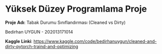 # Yüksek Düzey Programlama Proje 

**Proje** **Adı**: Tabak Durumu Sınıflandırması (Cleaned vs Dirty)

Bedirhan UYGUN - 202013171014

**Kaggle** **Linki**: https://www.kaggle.com/code/bedirhanuygun/cleaned-and-dirty-pytorch-traind-and-optimizing 
